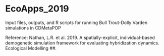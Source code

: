 # EcoApps_2019
Input files, outputs, and R scripts for running Bull Trout-Dolly Varden simulations in CDMetaPOP

Reference: Nathan, L.R. et al. 2019. A spatially-explicit, individual-based demogenetic simulation 
framework for evaluating hybridization dynamics. Ecological Modelling ##.
